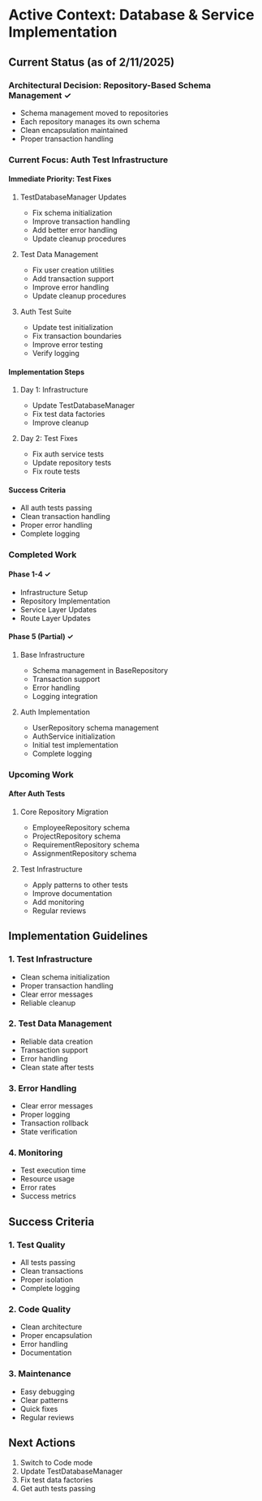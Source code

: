 # Active Context: Database & Service Implementation

## Current Status (as of 2/11/2025)

### Architectural Decision: Repository-Based Schema Management ✓
- Schema management moved to repositories
- Each repository manages its own schema
- Clean encapsulation maintained
- Proper transaction handling

### Current Focus: Auth Test Infrastructure

#### Immediate Priority: Test Fixes
1. TestDatabaseManager Updates
   - Fix schema initialization
   - Improve transaction handling
   - Add better error handling
   - Update cleanup procedures

2. Test Data Management
   - Fix user creation utilities
   - Add transaction support
   - Improve error handling
   - Update cleanup procedures

3. Auth Test Suite
   - Update test initialization
   - Fix transaction boundaries
   - Improve error testing
   - Verify logging

#### Implementation Steps
1. Day 1: Infrastructure
   - Update TestDatabaseManager
   - Fix test data factories
   - Improve cleanup

2. Day 2: Test Fixes
   - Fix auth service tests
   - Update repository tests
   - Fix route tests

#### Success Criteria
- All auth tests passing
- Clean transaction handling
- Proper error handling
- Complete logging

### Completed Work

#### Phase 1-4 ✓
- Infrastructure Setup
- Repository Implementation
- Service Layer Updates
- Route Layer Updates

#### Phase 5 (Partial) ✓
1. Base Infrastructure
   - Schema management in BaseRepository
   - Transaction support
   - Error handling
   - Logging integration

2. Auth Implementation
   - UserRepository schema management
   - AuthService initialization
   - Initial test implementation
   - Complete logging

### Upcoming Work

#### After Auth Tests
1. Core Repository Migration
   - EmployeeRepository schema
   - ProjectRepository schema
   - RequirementRepository schema
   - AssignmentRepository schema

2. Test Infrastructure
   - Apply patterns to other tests
   - Improve documentation
   - Add monitoring
   - Regular reviews

## Implementation Guidelines

### 1. Test Infrastructure
- Clean schema initialization
- Proper transaction handling
- Clear error messages
- Reliable cleanup

### 2. Test Data Management
- Reliable data creation
- Transaction support
- Error handling
- Clean state after tests

### 3. Error Handling
- Clear error messages
- Proper logging
- Transaction rollback
- State verification

### 4. Monitoring
- Test execution time
- Resource usage
- Error rates
- Success metrics

## Success Criteria

### 1. Test Quality
- All tests passing
- Clean transactions
- Proper isolation
- Complete logging

### 2. Code Quality
- Clean architecture
- Proper encapsulation
- Error handling
- Documentation

### 3. Maintenance
- Easy debugging
- Clear patterns
- Quick fixes
- Regular reviews

## Next Actions
1. Switch to Code mode
2. Update TestDatabaseManager
3. Fix test data factories
4. Get auth tests passing
